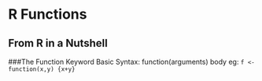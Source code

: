 R Functions
==============

From R in a Nutshell
-------------------

###The Function Keyword
Basic Syntax:
function(arguments) body
eg: `f <- function(x,y) {x+y} `
